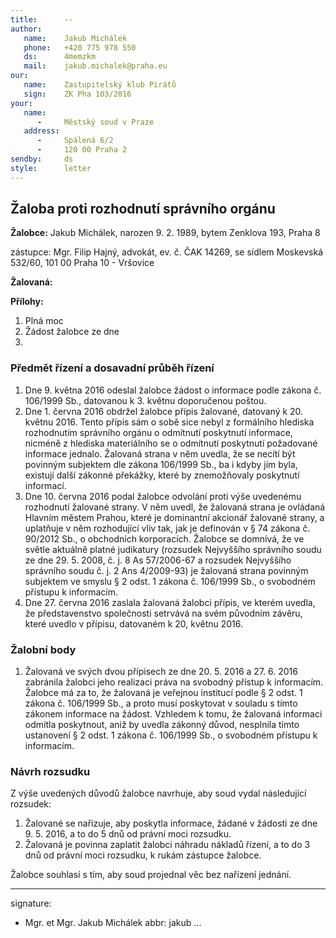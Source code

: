 ```yaml
---
title:      --
author:
   name:    Jakub Michálek
   phone:   +420 775 978 550
   ds:      4memzkm
   mail:    jakub.michalek@praha.eu
our:
   name:    Zastupitelský klub Pirátů
   sign:    ZK Pha 103/2016
your:
   name:    
      -     Městský soud v Praze
   address:
      -     Spálená 6/2
      -     120 00 Praha 2
sendby:     ds
style:      letter
---
```


## Žaloba proti rozhodnutí správního orgánu

**Žalobce:**   Jakub Michálek, narozen 9. 2. 1989, bytem Zenklova 193, Praha 8

zástupce:  Mgr. Filip Hajný, advokát, ev. č. ČAK 14269, se sídlem Moskevská 532/60, 101 00 Praha 10 - Vršovice

**Žalovaná:**  

**Přílohy:**

1. Plná moc
2. Žádost žalobce ze dne 
3. 

### Předmět řízení a dosavadní průběh řízení

1. Dne 9. května 2016 odeslal žalobce žádost o informace podle zákona č. 106/1999 Sb., datovanou k 3. květnu doporučenou poštou.
2. Dne 1. června 2016 obdržel žalobce přípis žalované, datovaný k 20. květnu 2016. Tento přípis sám o sobě sice nebyl z formálního hlediska rozhodnutím správního orgánu o odmítnutí poskytnutí informace, nicméně z hlediska materiálního se o odmítnutí poskytnutí požadované informace jednalo. Žalovaná strana v něm uvedla, že se necítí být povinným subjektem dle zákona 106/1999 Sb., ba i kdyby jím byla, existují další zákonné překážky, které by znemožňovaly poskytnutí informací.
3. Dne 10. června 2016 podal žalobce odvolání proti výše uvedenému rozhodnutí žalované strany. V něm uvedl, že žalovaná strana je ovládaná Hlavním městem Prahou, které je dominantní akcionář žalované strany, a uplatňuje v něm rozhodující vliv tak, jak je definován v § 74 zákona č. 90/2012 Sb., o obchodních korporacích. Žalobce se domnívá, že ve světle aktuálně platné judikatury (rozsudek Nejvyššího správního soudu ze dne 29. 5. 2008, č. j. 8 As 57/2006-67 a rozsudek Nejvyššího správního soudu č. j. 2 Ans 4/2009-93) je žalovaná strana povinným subjektem ve smyslu § 2 odst. 1 zákona č. 106/1999 Sb., o svobodném přístupu k informacím.
4. Dne 27. června 2016 zaslala žalovaná žalobci přípis, ve kterém uvedla, že představenstvo společnosti setrvává na svém původním závěru, které uvedlo v přípisu, datovaném k 20, květnu 2016. 

### Žalobní body

1. Žalovaná ve svých dvou přípisech ze dne 20. 5. 2016 a 27. 6. 2016 zabránila žalobci jeho realizaci práva na svobodný přístup k informacím. Žalobce má za to, že žalovaná je veřejnou institucí podle § 2 odst. 1 zákona č. 106/1999 Sb., a proto musí poskytovat v souladu s tímto zákonem informace na žádost. Vzhledem k tomu, že žalovaná informaci odmítla poskytnout, aniž by uvedla zákonný důvod, nesplnila tímto ustanovení § 2 odst. 1 zákona č. 106/1999 Sb., o svobodném přístupu k informacím. 

### Návrh rozsudku

Z výše uvedených důvodů žalobce navrhuje, aby soud vydal následující rozsudek:

1. Žalované se nařizuje, aby poskytla informace, žádané v žádosti ze dne 9. 5. 2016, a to do 5 dnů od právní moci rozsudku.
3. Žalovaná je povinna zaplatit žalobci náhradu nákladů řízení, a to do 3 dnů od právní moci rozsudku, k rukám zástupce žalobce.

Žalobce souhlasí s tím, aby soud projednal věc bez nařízení jednání. 

---
signature:
  - Mgr. et Mgr. Jakub Michálek
abbr:       jakub
...

